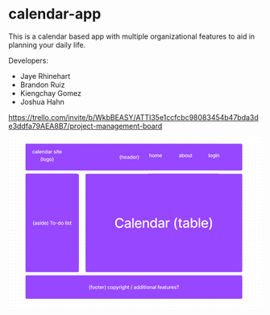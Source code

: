 # calendar-app

This is a calendar based app with multiple organizational features to aid in planning your daily life.

Developers:
- Jaye Rhinehart
- Brandon Ruiz
- Kiengchay Gomez
- Joshua Hahn

https://trello.com/invite/b/WkbBEASY/ATTI35e1ccfcbc98083454b47bda3de3ddfa79AEA8B7/project-management-board

![wireframe](/calendar-wireframe.png)
